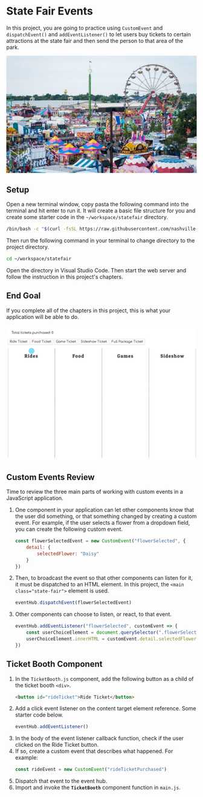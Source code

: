 # State Fair Events

In this project, you are going to practice using `CustomEvent` and `dispatchEvent()` and `addEventListener()` to let users buy tickets to certain attractions at the state fair and then send the person to that area of the park.

![](./images/ohiostatefair.jpg)

## Setup

Open a new terminal window, copy pasta the following command into the terminal and hit enter to run it. It will create a basic file structure for you and create some starter code in the `~/workspace/statefair` directory.

```sh
/bin/bash -c "$(curl -fsSL https://raw.githubusercontent.com/nashville-software-school/client-side-mastery/cohort-42/book-2-glassdale-pd/chapters/scripts/statefair-install.sh)"
```

Then run the following command in your terminal to change directory to the project directory.

```sh
cd ~/workspace/statefair
```

Open the directory in Visual Studio Code. Then start the web server and follow the instruction in this project's chapters.

## End Goal

If you complete all of the chapters in this project, this is what your application will be able to do.

![](./images/ticket-count.gif)

## Custom Events Review

Time to review the three main parts of working with custom events in a JavaScript application.

1. One component in your application can let other components know that the user did something, or that something changed by creating a custom event. For example, if the user selects a flower from a dropdown field, you can create the following custom event.
    ```js
    const flowerSelectedEvent = new CustomEvent("flowerSelected", {
        detail: {
            selectedFlower: "Daisy"
        }
    })
    ```
1. Then, to broadcast the event so that other components can listen for it, it must be dispatched to an HTML element. In this project, the `<main class="state-fair">` element is used.
    ```js
    eventHub.dispatchEvent(flowerSelectedEvent)
    ```
1. Other components can choose to listen, or react, to that event.
    ```js
    eventHub.addEventListener("flowerSelected", customEvent => {
        const userChoiceElement = document.querySelector(".flowerSelection")
        userChoiceElement.innerHTML = customEvent.detail.selectedFlower
    })
    ```

## Ticket Booth Component

1. In the `TicketBooth.js` component, add the following button as a child of the ticket booth `<div>`.
    ```html
    <button id="rideTicket">Ride Ticket</button>
    ```
1. Add a click event listener on the content target element reference. Some starter code below.
    ```js
    eventHub.addEventListener()
    ```
1. In the body of the event listener callback function, check if the user clicked on the Ride Ticket button.
1. If so, create a custom event that describes what happened. For example:
    ```js
    const rideEvent = new CustomEvent("rideTicketPurchased")
    ```
1. Dispatch that event to the event hub.
1. Import and invoke the **`TicketBooth`** component function in `main.js`.